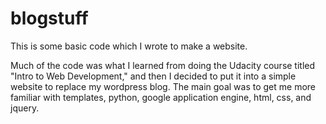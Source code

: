 blogstuff
=========

This is some basic code which I wrote to make a website.

Much of the code was what I learned from doing the Udacity course titled "Intro to Web Development," and then I decided to put it into a simple website to replace my wordpress blog. The main goal was to get me more familiar with templates, python, google application engine, html, css, and jquery. 
